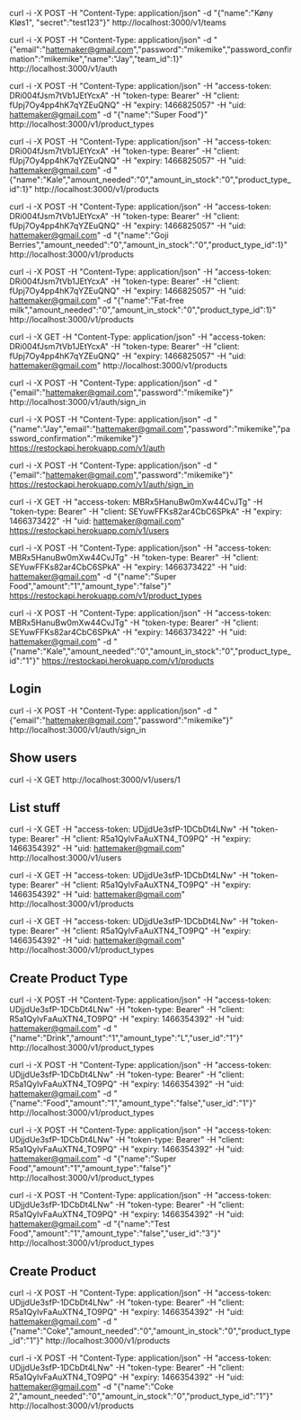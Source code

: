 curl -i -X POST -H "Content-Type: application/json" -d "{\"name\":\"Køny Kløs1\", \"secret\":\"test123\"}" http://localhost:3000/v1/teams

curl -i -X POST -H "Content-Type: application/json" -d "{\"email\":\"hattemaker@gmail.com\",\"password\":\"mikemike\",\"password_confirmation\":\"mikemike\",\"name\":\"Jay\",\"team_id\":1}" http://localhost:3000/v1/auth

<!-- curl -i -X POST -H "Content-Type: application/json" -d "{\"email\":\"hattemaker+test@gmail.com\",\"password\":\"mikemike\",\"password_confirmation\":\"mikemike\",\"name\":\"Jay\",\"team_id\":2}" http://localhost:3000/v1/auth -->


curl -i -X POST -H "Content-Type: application/json" -H "access-token: DRi004fJsm7tVb1JEtYcxA" -H "token-type: Bearer" -H "client: fUpj7Oy4pp4hK7qYZEuQNQ" -H "expiry: 1466825057" -H "uid: hattemaker@gmail.com" -d "{\"name\":\"Super Food\"}" http://localhost:3000/v1/product_types


curl -i -X POST -H "Content-Type: application/json" -H "access-token: DRi004fJsm7tVb1JEtYcxA" -H "token-type: Bearer" -H "client: fUpj7Oy4pp4hK7qYZEuQNQ" -H "expiry: 1466825057" -H "uid: hattemaker@gmail.com" -d "{\"name\":\"Kale\",\"amount_needed\":\"0\",\"amount_in_stock\":\"0\",\"product_type_id\":1}" http://localhost:3000/v1/products

curl -i -X POST -H "Content-Type: application/json" -H "access-token: DRi004fJsm7tVb1JEtYcxA" -H "token-type: Bearer" -H "client: fUpj7Oy4pp4hK7qYZEuQNQ" -H "expiry: 1466825057" -H "uid: hattemaker@gmail.com" -d "{\"name\":\"Goji Berries\",\"amount_needed\":\"0\",\"amount_in_stock\":\"0\",\"product_type_id\":1}" http://localhost:3000/v1/products

curl -i -X POST -H "Content-Type: application/json" -H "access-token: DRi004fJsm7tVb1JEtYcxA" -H "token-type: Bearer" -H "client: fUpj7Oy4pp4hK7qYZEuQNQ" -H "expiry: 1466825057" -H "uid: hattemaker@gmail.com" -d "{\"name\":\"Fat-free milk\",\"amount_needed\":\"0\",\"amount_in_stock\":\"0\",\"product_type_id\":1}" http://localhost:3000/v1/products


curl -i -X GET -H "Content-Type: application/json" -H "access-token: DRi004fJsm7tVb1JEtYcxA" -H "token-type: Bearer" -H "client: fUpj7Oy4pp4hK7qYZEuQNQ" -H "expiry: 1466825057" -H "uid: hattemaker@gmail.com" http://localhost:3000/v1/products








curl -i -X POST -H "Content-Type: application/json" -d "{\"email\":\"hattemaker@gmail.com\",\"password\":\"mikemike\"}" http://localhost:3000/v1/auth/sign_in








curl -i -X POST -H "Content-Type: application/json" -d "{\"name\":\"Jay\",\"email\":\"hattemaker@gmail.com\",\"password\":\"mikemike\",\"password_confirmation\":\"mikemike\"}" https://restockapi.herokuapp.com/v1/auth

curl -i -X POST -H "Content-Type: application/json" -d "{\"email\":\"hattemaker@gmail.com\",\"password\":\"mikemike\"}" https://restockapi.herokuapp.com/v1/auth/sign_in



curl -i -X GET -H "access-token: MBRx5HanuBw0mXw44CvJTg" -H "token-type: Bearer" -H "client: SEYuwFFKs82ar4CbC6SPkA" -H "expiry: 1466373422" -H "uid: hattemaker@gmail.com" https://restockapi.herokuapp.com/v1/users

curl -i -X POST -H "Content-Type: application/json" -H "access-token: MBRx5HanuBw0mXw44CvJTg" -H "token-type: Bearer" -H "client: SEYuwFFKs82ar4CbC6SPkA" -H "expiry: 1466373422" -H "uid: hattemaker@gmail.com" -d "{\"name\":\"Super Food\",\"amount\":\"1\",\"amount_type\":\"false\"}" https://restockapi.herokuapp.com/v1/product_types


curl -i -X POST -H "Content-Type: application/json" -H "access-token: MBRx5HanuBw0mXw44CvJTg" -H "token-type: Bearer" -H "client: SEYuwFFKs82ar4CbC6SPkA" -H "expiry: 1466373422" -H "uid: hattemaker@gmail.com" -d "{\"name\":\"Kale\",\"amount_needed\":\"0\",\"amount_in_stock\":\"0\",\"product_type_id\":\"1\"}" https://restockapi.herokuapp.com/v1/products


## Login
curl -i -X POST -H "Content-Type: application/json" -d "{\"email\":\"hattemaker@gmail.com\",\"password\":\"mikemike\"}" http://localhost:3000/v1/auth/sign_in

## Show users
curl -i -X GET http://localhost:3000/v1/users/1

## List stuff
curl -i -X GET -H "access-token: UDjjdUe3sfP-1DCbDt4LNw" -H "token-type: Bearer" -H "client: R5a1QylvFaAuXTN4_TO9PQ" -H "expiry: 1466354392" -H "uid: hattemaker@gmail.com" http://localhost:3000/v1/users

curl -i -X GET -H "access-token: UDjjdUe3sfP-1DCbDt4LNw" -H "token-type: Bearer" -H "client: R5a1QylvFaAuXTN4_TO9PQ" -H "expiry: 1466354392" -H "uid: hattemaker@gmail.com" http://localhost:3000/v1/products

curl -i -X GET -H "access-token: UDjjdUe3sfP-1DCbDt4LNw" -H "token-type: Bearer" -H "client: R5a1QylvFaAuXTN4_TO9PQ" -H "expiry: 1466354392" -H "uid: hattemaker@gmail.com" http://localhost:3000/v1/product_types



## Create Product Type
curl -i -X POST -H "Content-Type: application/json" -H "access-token: UDjjdUe3sfP-1DCbDt4LNw" -H "token-type: Bearer" -H "client: R5a1QylvFaAuXTN4_TO9PQ" -H "expiry: 1466354392" -H "uid: hattemaker@gmail.com" -d "{\"name\":\"Drink\",\"amount\":\"1\",\"amount_type\":\"L\",\"user_id\":\"1\"}" http://localhost:3000/v1/product_types

curl -i -X POST -H "Content-Type: application/json" -H "access-token: UDjjdUe3sfP-1DCbDt4LNw" -H "token-type: Bearer" -H "client: R5a1QylvFaAuXTN4_TO9PQ" -H "expiry: 1466354392" -H "uid: hattemaker@gmail.com" -d "{\"name\":\"Food\",\"amount\":\"1\",\"amount_type\":\"false\",\"user_id\":\"1\"}" http://localhost:3000/v1/product_types

curl -i -X POST -H "Content-Type: application/json" -H "access-token: UDjjdUe3sfP-1DCbDt4LNw" -H "token-type: Bearer" -H "client: R5a1QylvFaAuXTN4_TO9PQ" -H "expiry: 1466354392" -H "uid: hattemaker@gmail.com" -d "{\"name\":\"Super Food\",\"amount\":\"1\",\"amount_type\":\"false\"}" http://localhost:3000/v1/product_types

curl -i -X POST -H "Content-Type: application/json" -H "access-token: UDjjdUe3sfP-1DCbDt4LNw" -H "token-type: Bearer" -H "client: R5a1QylvFaAuXTN4_TO9PQ" -H "expiry: 1466354392" -H "uid: hattemaker@gmail.com" -d "{\"name\":\"Test Food\",\"amount\":\"1\",\"amount_type\":\"false\",\"user_id\":\"3\"}" http://localhost:3000/v1/product_types


## Create Product
curl -i -X POST -H "Content-Type: application/json" -H "access-token: UDjjdUe3sfP-1DCbDt4LNw" -H "token-type: Bearer" -H "client: R5a1QylvFaAuXTN4_TO9PQ" -H "expiry: 1466354392" -H "uid: hattemaker@gmail.com" -d "{\"name\":\"Coke\",\"amount_needed\":\"0\",\"amount_in_stock\":\"0\",\"product_type_id\":\"1\"}" http://localhost:3000/v1/products


curl -i -X POST -H "Content-Type: application/json" -H "access-token: UDjjdUe3sfP-1DCbDt4LNw" -H "token-type: Bearer" -H "client: R5a1QylvFaAuXTN4_TO9PQ" -H "expiry: 1466354392" -H "uid: hattemaker@gmail.com" -d "{\"name\":\"Coke 2\",\"amount_needed\":\"0\",\"amount_in_stock\":\"0\",\"product_type_id\":\"1\"}" http://localhost:3000/v1/products
